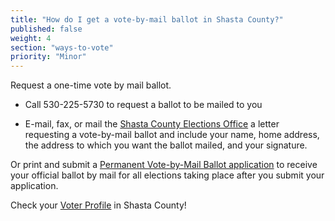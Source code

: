 ```yaml
---
title: "How do I get a vote-by-mail ballot in Shasta County?"
published: false
weight: 4
section: "ways-to-vote"
priority: "Minor"
---
```


Request a one-time vote by mail ballot.  

- Call 530-225-5730 to request a ballot to be mailed to you  

- E-mail, fax, or mail the [Shasta County Elections Office](#section-election-office-contact) a letter requesting a vote-by-mail ballot and include your name, home address, the address to which you want the ballot mailed, and your signature.  

Or print and submit a [Permanent Vote-by-Mail Ballot application](http://www.elections.co.shasta.ca.us/wp-content/uploads/2013/09/Fillable-PVBM-Application-Office-071411.pdf) to receive your official ballot by mail for all elections taking place after you submit your application.  

Check your [Voter Profile](http://www.elections.co.shasta.ca.us/voter-profile/) in Shasta County!  
